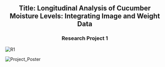 <h2 align="center">Title: Longitudinal Analysis of Cucumber Moisture Levels: Integrating Image and Weight Data</h2>

<h3 align="center">Research Project 1</h3>

![R1](https://github.com/user-attachments/assets/5f48716f-faf7-4043-b492-ab719a3a4e30)


![Project_Poster](https://github.com/user-attachments/assets/01327715-6b63-4881-8351-7915db0c0dbb)
